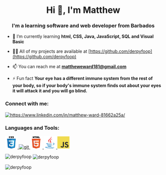 <h1 align="center">Hi 👋, I'm Matthew</h1>
<h3 align="center">I'm a learning software and web developer from Barbados</h3>

- 🌱 I’m currently learning **html, CSS, Java, JavaScript, SQL and Visual Basic**

- 👨‍💻 All of my projects are available at [https://github.com/derpyfoop](https://github.com/derpyfoop)

- 📫 You can reach me at **mattheweward181@gmail.com**

- ⚡ Fun fact **Your eye has a different immune system from the rest of your body, so if your body's immune system finds out about your eyes it will attack it and you will go blind.**

<h3 align="left">Connect with me:</h3>
<p align="left">
<a href="https://linkedin.com/in/https://www.linkedin.com/in/matthew-ward-81662a25a/" target="blank"><img align="center" src="https://raw.githubusercontent.com/rahuldkjain/github-profile-readme-generator/master/src/images/icons/Social/linked-in-alt.svg" alt="https://www.linkedin.com/in/matthew-ward-81662a25a/" height="30" width="40" /></a>
</p>

<h3 align="left">Languages and Tools:</h3>
<p align="left"> <a href="https://www.w3schools.com/css/" target="_blank" rel="noreferrer"> <img src="https://raw.githubusercontent.com/devicons/devicon/master/icons/css3/css3-original-wordmark.svg" alt="css3" width="40" height="40"/> </a> <a href="https://git-scm.com/" target="_blank" rel="noreferrer"> <img src="https://www.vectorlogo.zone/logos/git-scm/git-scm-icon.svg" alt="git" width="40" height="40"/> </a> <a href="https://www.w3.org/html/" target="_blank" rel="noreferrer"> <img src="https://raw.githubusercontent.com/devicons/devicon/master/icons/html5/html5-original-wordmark.svg" alt="html5" width="40" height="40"/> </a> <a href="https://www.java.com" target="_blank" rel="noreferrer"> <img src="https://raw.githubusercontent.com/devicons/devicon/master/icons/java/java-original.svg" alt="java" width="40" height="40"/> </a> <a href="https://developer.mozilla.org/en-US/docs/Web/JavaScript" target="_blank" rel="noreferrer"> <img src="https://raw.githubusercontent.com/devicons/devicon/master/icons/javascript/javascript-original.svg" alt="javascript" width="40" height="40"/> </a> </p>

<p><img align="left" src="https://github-readme-stats.vercel.app/api/top-langs?username=derpyfoop&show_icons=true&locale=en&layout=compact" alt="derpyfoop" /></p>

<p>&nbsp;<img align="center" src="https://github-readme-stats.vercel.app/api?username=derpyfoop&show_icons=true&locale=en" alt="derpyfoop" /></p>

<p><img align="center" src="https://github-readme-streak-stats.herokuapp.com/?user=derpyfoop&" alt="derpyfoop" /></p>
